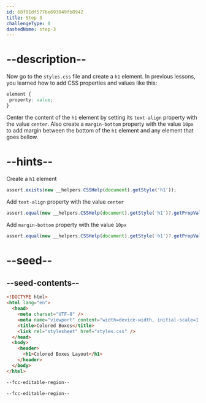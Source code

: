 ```yaml
---
id: 68f91df5776e693049fb8942
title: Step 3
challengeType: 0
dashedName: step-3
---
```


# --description--

Now go to the `styles.css` file and create a `h1` element. In previous lessons, you learned how to add CSS properties and values like this:

```css
element {
 property: value;
}
```

Center the content of the `h1` element by setting its `text-align` property with the value `center`. Also create a `margin-bottom` property with the value `10px` to add margin between the bottom of the `h1` element and any element that goes bellow.

# --hints--

Create a `h1` element

```js
assert.exists(new __helpers.CSSHelp(document).getStyle('h1'));
```

Add `text-align` property with the value `center`

```js
assert.equal(new __helpers.CSSHelp(document).getStyle('h1')?.getPropVal('text-align'), 'center');
```

Add `margin-bottom` property with the value `10px`

```js
assert.equal(new __helpers.CSSHelp(document).getStyle('h1')?.getPropVal('margin-bottom'), '10px');
```

# --seed--

## --seed-contents--

```html
<!DOCTYPE html>
<html lang="en">
  <head>
    <meta charset="UTF-8" />
    <meta name="viewport" content="width=device-width, initial-scale=1.0" />
    <title>Colored Boxes</title>
    <link rel="stylesheet" href="styles.css" />
  </head>
  <body>
    <header>
      <h1>Colored Boxes Layout</h1>
    </header>
  </body>
</html>
```

```css
--fcc-editable-region--

--fcc-editable-region--
```

